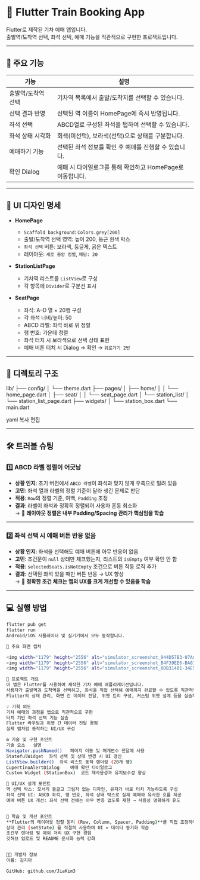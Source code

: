 # 🚆 Flutter Train Booking App

Flutter로 제작된 기차 예매 앱입니다.  
출발역/도착역 선택, 좌석 선택, 예매 기능을 직관적으로 구현한 프로젝트입니다.

---

## 📱 주요 기능

| 기능 | 설명 |
|------|------|
| 출발역/도착역 선택 | 기차역 목록에서 출발/도착지를 선택할 수 있습니다. |
| 선택 결과 반영 | 선택된 역 이름이 HomePage에 즉시 반영됩니다. |
| 좌석 선택 | ABCD열로 구성된 좌석을 탭하여 선택할 수 있습니다. |
| 좌석 상태 시각화 | 회색(미선택), 보라색(선택)으로 상태를 구분합니다. |
| 예매하기 기능 | 선택된 좌석 정보를 확인 후 예매를 진행할 수 있습니다. |
| 확인 Dialog | 예매 시 다이얼로그를 통해 확인하고 HomePage로 이동합니다. |

---

## 🎨 UI 디자인 명세

- **HomePage**
  - `Scaffold background`: `Colors.grey[200]`
  - 출발/도착역 선택 영역: 높이 200, 둥근 흰색 박스
  - `좌석 선택` 버튼: 보라색, 둥글게, 굵은 텍스트
  - 레이아웃: `세로 중앙 정렬`, `패딩: 20`

- **StationListPage**
  - 기차역 리스트를 `ListView`로 구성
  - 각 항목에 `Divider`로 구분선 표시

- **SeatPage**
  - 좌석: A–D 열 × 20행 구성
  - 각 좌석 너비/높이: 50
  - ABCD 라벨: 좌석 바로 위 정렬
  - 행 번호: 가운데 정렬
  - 좌석 터치 시 보라색으로 선택 상태 표현
  - 예매 버튼 터치 시 Dialog → 확인 → `뒤로가기 2번`

---

## 📂 디렉토리 구조

lib/
├── config/
│ └── theme.dart
├── pages/
│ ├── home/
│ │ └── home_page.dart
│ ├── seat/
│ │ └── seat_page.dart
│ └── station_list/
│ └── station_list_page.dart
├── widgets/
│ └── station_box.dart
└── main.dart

yaml
복사
편집

---

## 🛠 트러블 슈팅

### 1️⃣ ABCD 라벨 정렬이 어긋남

- **상황 인지**: 초기 버전에서 `ABCD 라벨`이 좌석과 맞지 않게 우측으로 밀려 있음  
- **고민**: 좌석 열과 라벨의 정렬 기준이 달라 생긴 문제로 판단  
- **적용**: `Row`의 정렬 기준, 여백, `Padding` 조정  
- **결과**: 라벨이 좌석과 정확히 정렬되어 사용자 혼동 최소화  
→ 📌 **레이아웃 정렬은 내부 Padding/Spacing 관리가 핵심임을 학습**

---

### 2️⃣ 좌석 선택 시 예매 버튼 반응 없음

- **상황 인지**: 좌석을 선택해도 예매 버튼에 아무 반응이 없음  
- **고민**: 조건문이 `null` 상태만 체크했는지, 리스트의 `isEmpty` 여부 확인 안 함  
- **적용**: `selectedSeats.isNotEmpty` 조건으로 버튼 작동 로직 추가  
- **결과**: 선택된 좌석 있을 때만 버튼 반응 → UX 향상  
→ 🧠 **정확한 조건 체크는 앱의 UX를 크게 개선할 수 있음을 학습**

---

## 💻 실행 방법

```bash
flutter pub get
flutter run
Android/iOS 시뮬레이터 및 실기기에서 모두 동작합니다.

📸 주요 화면 캡처

<img width="1179" height="2556" alt="simulator_screenshot_944D57B3-07AC-41A7-896D-1D104CB280FD" src="https://github.com/user-attachments/assets/41417375-64a4-421e-aded-dd8cb1372bce" />
<img width="1179" height="2556" alt="simulator_screenshot_B4F39EE6-BA01-471E-B982-12E27F5BE26B" src="https://github.com/user-attachments/assets/1741d794-8e41-41cb-8c60-033ff5e505fc" />
<img width="1179" height="2556" alt="simulator_screenshot_0DB31401-34E5-4B0E-9E41-ED7E54D40313" src="https://github.com/user-attachments/assets/8c9fd863-2e3a-43f9-86cd-7f136ca3d41c" />

📌 프로젝트 개요
이 앱은 Flutter를 사용하여 제작한 기차 예매 애플리케이션입니다.
사용자가 출발역과 도착역을 선택하고, 좌석을 직접 선택해 예매까지 완료할 수 있도록 직관적인 UI와 기능을 제공합니다.
Flutter의 상태 관리, 화면 간 데이터 전달, 위젯 트리 구성, 커스텀 위젯 설계 등을 실습하며 앱 구조화 및 컴포넌트화 능력을 키우는 데 중점을 두었습니다.

💡 기획 의도
기차 예매의 과정을 앱으로 직관적으로 구현
터치 기반 좌석 선택 기능 실습
Flutter 라우팅과 위젯 간 데이터 전달 경험
실제 앱처럼 동작하는 UI/UX 구성

⚙️ 기술 및 구현 포인트
기술 요소	설명
Navigator.pushNamed()	페이지 이동 및 매개변수 전달에 사용
StatefulWidget	좌석 선택 및 상태 변경 시 UI 갱신
ListView.builder()	좌석 리스트 동적 렌더링 (20개 행)
CupertinoAlertDialog	예매 확인 다이얼로그
Custom Widget (StationBox)	코드 재사용성과 유지보수성 향상

🎨 UI/UX 설계 포인트
역 선택 박스: 모서리 둥글고 그림자 없는 디자인, 유저가 바로 터치 가능하도록 구성
좌석 선택 UI: ABCD 좌석, 행 번호, 좌석 상태 박스로 실제 예매와 유사한 흐름 제공
예매 버튼 UX 개선: 좌석 선택 전에는 아무 반응 없도록 제한 → 사용성 명확하게 유도


🧠 학습 및 개선 포인트
**Flutter의 레이아웃 정렬 원리 (Row, Column, Spacer, Padding)**를 직접 조정하며 실전 감각 획득
상태 관리 (setState) 를 적절히 사용하여 UI ↔ 데이터 동기화 학습
조건부 렌더링 및 예외 처리 UX 구현 경험
깃허브 업로드 및 README 문서화 능력 강화


🧑‍💻 개발자 정보
이름: 김지아

GitHub: github.com/JiaKim3

